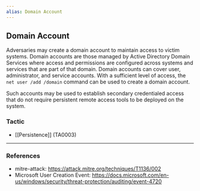 ```yaml
---
alias: Domain Account
---
```


## Domain Account

Adversaries may create a domain account to maintain access to victim systems. Domain accounts are those managed by Active Directory Domain Services where access and permissions are configured across systems and services that are part of that domain. Domain accounts can cover user, administrator, and service accounts. With a sufficient level of access, the <code>net user /add /domain</code> command can be used to create a domain account.

Such accounts may be used to establish secondary credentialed access that do not require persistent remote access tools to be deployed on the system.


### Tactic

- [[Persistence]] (TA0003)


---
### References

- mitre-attack: https://attack.mitre.org/techniques/T1136/002
- Microsoft User Creation Event: https://docs.microsoft.com/en-us/windows/security/threat-protection/auditing/event-4720
